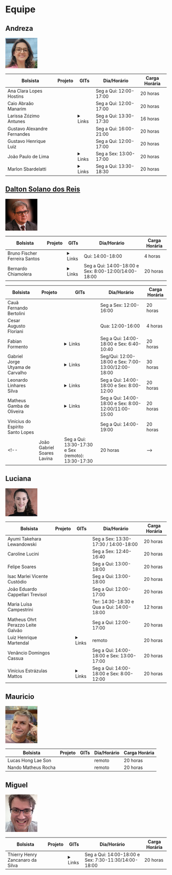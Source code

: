 # Equipe

<!-- https://furb.sharepoint.com/:x:/r/sites/tecedu-furb/_layouts/15/doc2.aspx?sourcedoc=%7B6D1E3674-9942-4869-9D75-217681BF567E%7D&file=Controle_Bolsistas.xlsx&fromShare=true&action=default&mobileredirect=true -->

## Andreza
<img src="Equipe/prof_Andreza.png" width="100">

| Bolsista                | Projeto | GITs  | Dia/Horário            | Carga Horária |
|-------------------------|---------|------|------------------------|---------------|
| Ana Clara Lopes Hostins |         |      |Seg a Qui: 12:00-17:00  | 20 horas      |
| Caio Abraão Manarim	    |         |      |Seg a Qui: 12:00-17:00  | 20 horas      |
| Larissa Zózimo Antunes  |         | <details><summary>Links</summary><a href="https://github.com/LDTTFURB/reciclou" target="_blank">reciclou</a></details>     |Seg a Qui: 13:30-17:30  | 16 horas      |
| Gustavo Alexandre Fernandes |         |      |Seg a Qui: 16:00-21:00  | 20 horas      |
| Gustavo Henrique Luiz |         |      |Seg a Qui: 12:00-17:00  | 20 horas      |
| João Paulo de Lima |         | <details><summary>Links</summary><a href="https://github.com/LDTTFURB/bugio" target="_blank">bugio</a></details>     |Seg a Sex: 13:00-17:00  | 20 horas      |
| Marlon Sbardelatti      |         |<details><summary>Links</summary><a href="https://github.com/LDTTFURB/bugio" target="_blank">bugio</a></details>      |Seg a Qui: 13:30-18:30  | 20 horas      |

## [Dalton Solano dos Reis](https://dalton-reis.github.io/dalton-reis/)

<img src="Equipe/prof_Dalton.png" width="100">

| Bolsista               | Projeto | GITs  | Dia/Horário            | Carga Horária |
|------------------------|---------|------|------------------------|---------------|
| Bruno Fischer Ferreira Santos|         |  <details><summary>Links</summary><a href="https://github.com/LDTTFURB/FurbotUnity" target="_blank">FurbotUnity</a><br><a href="https://github.com/LDTTFURB/Furbot_ArenaJogos" target="_blank">Furbot_ArenaJogos</a></details> | Qui: 14:00-18:00 | 4 horas|
| Bernardo Chiamolera    |         |  <details><summary>Links</summary><a href="https://github.com/LDTTFURB/FurbotUnity" target="_blank">FurbotUnity</a><br> <a href="https://github.com/LDTTFURB/FURBOT_Gerador" target="_blank">Furbot_Gerador</a></details>  | Seg a Qui: 14:00-18:00 e Sex: 8:00-12:00/14:00-18:00 | 20 horas |

| Bolsista               | Projeto | GITs  | Dia/Horário            | Carga Horária |
|------------------------|---------|------|------------------------|---------------|
| Cauã Fernando Bertolini      |         |       | Seg a Sex: 12:00-16:00 | 20 horas|
| Cesar Augusto Floriani       |         |       | Qua: 12:00-16:00 | 4 horas|
| Fabian Formento|         |<details><summary>Links</summary><a href="https://github.com/LDTTFURB/Furbot_ArenaJogos" target="_blank">Furbot_ArenaJogos</a></details>    | Seg a Qui: 14:00-18:00 e Sex: 6:40-10:40 | 20 horas |
| Gabriel Jorge Utyama de Carvalho|         |  <details><summary>Links</summary><a href="https://github.com/LDTTFURB/Projeto_FlorestaSC_2024" target="_blank">Projeto_FlorestaSC_2024</a></br><a href="https://github.com/LDTTFURB/Projeto_FFM_2023_Consequencias" target="_blank">Projeto_FFM_2023_Consequencias</a></details>    | Seg/Qui: 12:00-18:00 e Sex: 7:00-13:00/12:00-18:00 | 30 horas |
| Leonardo Linhares Silva|         | <details><summary>Links</summary><a href="https://github.com/LDTTFURB/Furbot_ArenaJogos" target="_blank">Furbot_ArenaJogos</a><br><a href="https://github.com/LDTTFURB/FurbotUnity" target="_blank">FurbotUnity</a><br><a href="https://github.com/LDTTFURB/ldtt-servidor" target="_blank">ldtt-servidor</a><br><a href="https://github.com/LDTTFURB/LDTT_SuperTrunfoElementar" target="_blank">LDTT_SuperTrunfoElementar</a><br><a href="https://github.com/LDTTFURB/site" target="_blank">site</a><br><a href="https://github.com/LDTTFURB/site_privado" target="_blank">site_privado</a></details> |  Seg a Qui: 14:00-18:00 e Sex: 8:00-12:00 | 20 horas |
| Matheus Gamba de Oliveira |         |<details><summary>Links</summary><a href="https://github.com/LDTTFURB/Furbot_ArenaJogos" target="_blank">Furbot_ArenaJogos</a></details>      | Seg a Qui: 14:00-18:00 e Sex: 8:00-12:00/11:00-15:00 | 20 horas |
| Vinícius do Espírito Santo Lopes |         |      | Seg a Qui: 14:00-19:00 | 20 horas |
<!--| João Gabriel Soares Lavina | Seg a Qui: 13:30-17:30 e Sex (remoto): 13:30-17:30 | 20 horas | -->

## Luciana
<img src="Equipe/prof_Luciana.png" width="100">

| Bolsista               | Projeto | GITs  | Dia/Horário            | Carga Horária |
|------------------------|---------|------|------------------------|---------------|
| Ayumi Takehara Lewandowski|         |       | Seg a Sex: 13:30-17:30  / 14:00-18:00 | 20 horas |
| Caroline Lucini|         |       | Seg a Sex: 12:40-16:40 | 20 horas |
| Felipe Soares  |         |       | Seg a Qui: 13:00-18:00 | 20 horas |
| Isac Marlei Vicente Custódio  |         |       | Seg a Qui: 13:00-18:00 | 20 horas |
| João Eduardo Cappellari Trevisol |         |       | Seg a Qui: 12:00-17:00 | 20 horas |
| Maria Luísa Campestrini |         |       | Ter: 14:30-18:30 e Qua a Qui: 14:00-18:00 | 12 horas |
| Matheus Ohrt Perazzo Leite Galvão |         |       | Seg a Qui: 12:00-17:00 | 20 horas |
| Luiz Henrique Martendal |         |<details><summary>Links</summary><a href="https://github.com/LDTTFURB/furbot-servidor" target="_blank">Furbot-Servidor</a> <br><a href="https://github.com/LDTTFURB/daex-servidor" target="_blank">DAEX-servidor</a><br><a href="https://github.com/LDTTFURB/bugio" target="_blank">Bugio</a><br><a href="https://github.com/LDTTFURB/ExpoFritz" target="_blank">ExpoFritz</a><br><a href="https://github.com/LDTTFURB/biblioteca-habitat" target="_blank">Blibioteca-Habitat</a><br><a href="https://github.com/LDTTFURB/ecosol-website" target="_blank">ecosol-website</a><br><a href="https://github.com/LDTTFURB/ecosol-service" target="_blank">ecosol-service</a></details>    | remoto | 20 horas |
| Venâncio Domingos Cassua|         |       | Seg a Qui: 14:00-18:00 e Sex: 13:00-17:00 | 20 horas |
| Vinícius Estrázulas Mattos|         |  <details><summary>Links</summary><a href="https://github.com/LDTTFURB/bugio" target="_blank">Bugio</a><br>   <a href="https://github.com/LDTTFURB/biblioteca-habitat" target="_blank">Blibioteca-Habitat</a><br> <a href="https://github.com/LDTTFURB/daex-servidor" target="_blank">DAEX-servidor</a><br> <a href="https://github.com/LDTTFURB/furbot-servidor" target="_blank">Furbot-Servidor</a><br> </a></details>  | Seg a Qui: 14:00-18:00 e Sex: 8:00-12:00 | 20 horas |

## Mauricio
<img src="Equipe/prof_Mauricio.png" width="100">

| Bolsista               | Projeto | GITs  | Dia/Horário            | Carga Horária |
|------------------------|---------|------|------------------------|---------------|
| Lucas Hong Lae Son |         |      | remoto | 20 horas |
| Nando Matheus Rocha |         |      | remoto | 20 horas |

## Miguel
<img src="Equipe/prof_Miguel.png" width="100">

| Bolsista               | Projeto | GITs  | Dia/Horário            | Carga Horária |
|------------------------|---------|------|------------------------|---------------|
| Thierry Henry Zancanaro da Silva |         |  <details><summary>Links</summary><a href="https://github.com/LDTTFURB/Furbot_ArenaJogos" target="_blank">Furbot_ArenaJogos</a></details>   | Seg a Qui: 14:00-18:00 e Sex: 7:30-11:30/14:00-18:00 | 20 horas |
